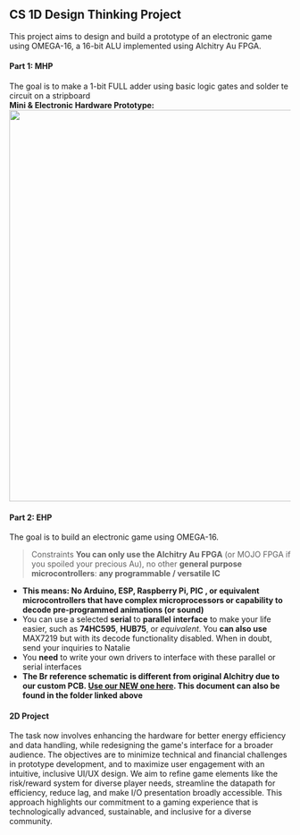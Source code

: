 ## CS 1D Design Thinking Project
This project aims to design and build a prototype of an electronic game using OMEGA-16, a 16-bit ALU implemented using Alchitry Au FPGA.

#### Part 1: MHP
The goal is to make a 1-bit FULL adder using basic logic gates and solder te circuit on a stripboard
<br /> **Mini & Electronic Hardware Prototype:**
<br /><img src="https://github.com/wanq27/cs-1d-game/assets/118462447/284177de-c3f9-4311-b05b-95022fd65e38" width="700"/>

#### Part 2: EHP
The goal is to build an electronic game using OMEGA-16. 

> Constraints
**You can only use the Alchitry Au FPGA** (or MOJO FPGA if you spoiled your precious Au), no other **general purpose microcontrollers**: **any programmable / versatile IC** 

- **This means: No Arduino, ESP, Raspberry Pi, PIC , or equivalent microcontrollers that have complex microprocessors or capability to decode pre-programmed animations (or sound)**
- You can use a selected **serial** to **parallel** **interface** to make your life easier, such as **74HC595**, **HUB75**, or *equivalent*. You **can also use** MAX7219 but with its decode functionality disabled. When in doubt, send your inquiries to Natalie
- You **need** to write your own drivers to interface with these parallel or serial interfaces
- **The Br reference schematic is different from original Alchitry due to our custom PCB. [Use our NEW one here](https://drive.google.com/file/d/1T3Vth8YpqDq1iOcPEW6TWjwVH0-h-59C/view?usp=sharing). This document can also be found in the folder linked above**

#### 2D Project
The task now involves enhancing the hardware for better energy efficiency and data handling, while redesigning the game's interface for a broader audience. The objectives are to minimize technical and financial challenges in prototype development, and to maximize user engagement with an intuitive, inclusive UI/UX design. We aim to refine game elements like the risk/reward system for diverse player needs, streamline the datapath for efficiency, reduce lag, and make I/O presentation broadly accessible. This approach highlights our commitment to a gaming experience that is technologically advanced, sustainable, and inclusive for a diverse community.
